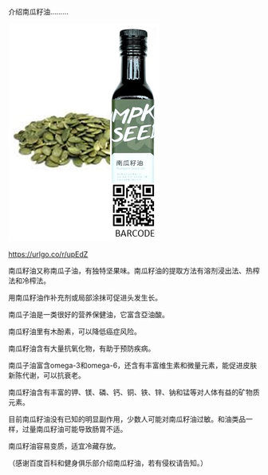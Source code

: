 介绍南瓜籽油………


![介绍南瓜籽油](https://github.com/ywangnccu/ywang/blob/main/images/PUMPKIN_SEED_OIL.jpg)

https://urlgo.co/r/upEdZ


南瓜籽油又称南瓜子油，有独特坚果味。南瓜籽油的提取方法有溶剂浸出法、热榨法和冷榨法。

用南瓜籽油作补充剂或局部涂抹可促进头发生长。

南瓜子油是一类很好的营养保健油，它富含亞油酸。

南瓜籽油里有木酚素，可以降低癌症风险。

南瓜籽油含有大量抗氧化物，有助于预防疾病。

南瓜子油富含omega-3和omega-6，还含有丰富维生素和微量元素，能促进皮肤新陈代谢，可以抗衰老。

南瓜籽油含有丰富的钾、镁、磷、钙、铜、铁、锌、钠和锰等对人体有益的矿物质元素。

目前南瓜籽油没有已知的明显副作用，少数人可能对南瓜籽油过敏。和油类品一样，过量南瓜籽油可能导致肠胃不适。

南瓜籽油容易变质，适宜冷藏存放。


（感谢百度百科和健身俱乐部介绍南瓜籽油，若有侵权请告知。）
